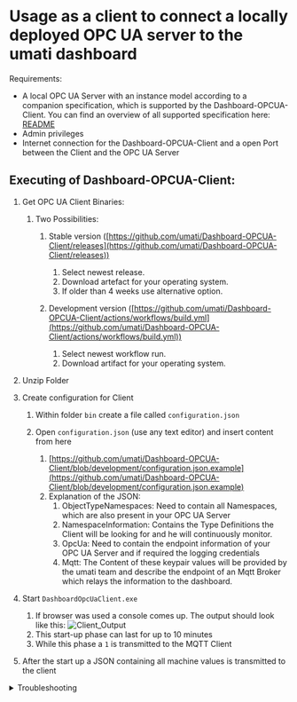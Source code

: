 # Usage as a client to connect a locally deployed OPC UA server to the umati dashboard

Requirements:

- A local OPC UA Server with an instance model according to a companion specification, which is supported by the Dashboard-OPCUA-Client. You can find an overview of all supported specification here: [README](https://github.com/umati/Dashboard-OPCUA-Client/blob/development/README.md)
- Admin privileges
- Internet connection for the Dashboard-OPCUA-Client and a open Port between the Client and the OPC UA Server

## Executing of Dashboard-OPCUA-Client:

1. Get OPC UA Client Binaries:

	1.  Two Possibilities:

		1.  Stable version ([https://github.com/umati/Dashboard-OPCUA-Client/releases](https://github.com/umati/Dashboard-OPCUA-Client/releases))

            1. Select newest release.
            2. Download artefact for your operating system.
            3. If older than 4 weeks use alternative option.

		2.  Development version ([https://github.com/umati/Dashboard-OPCUA-Client/actions/workflows/build.yml](https://github.com/umati/Dashboard-OPCUA-Client/actions/workflows/build.yml))

			1.  Select newest workflow run.
			2.  Download artifact for your operating system.

2. Unzip Folder
3. Create configuration for Client

    1. Within folder `bin` create a file called `configuration.json`
    2. Open `configuration.json` (use any text editor) and insert content from here

        1. [https://github.com/umati/Dashboard-OPCUA-Client/blob/development/configuration.json.example](https://github.com/umati/Dashboard-OPCUA-Client/blob/development/configuration.json.example)
        2. Explanation of the JSON:
            1. ObjectTypeNamespaces: Need to contain all Namespaces, which are also present in your OPC UA Server
            2. NamespaceInformation: Contains the Type Definitions the Client will be looking for and he will continuously monitor.
            3. OpcUa: Need to contain the endpoint information of your OPC UA Server and if required the logging credentials
            4. Mqtt: The Content of these keypair values will be provided by the umati team and describe the endpoint of an Mqtt Broker which relays the information to the dashboard.

4. Start `DashboardOpcUaClient.exe`

    1. If browser was used a console comes up. The output should look like this:
![Client_Output](https://user-images.githubusercontent.com/105195460/178679686-8a3fc388-ef05-45cd-aeaf-da880036e526.png)
    2. This start-up phase can last for up to 10 minutes
    3. While this phase a `1` is transmitted to the MQTT Client

5. After the start up a JSON containing all machine values is transmitted to the client

<details>
	<summary>Troubleshooting</summary>

Common errors:
1. Missing DLLs
	In case DLLs are missing, those are most likely from the Visual C++ Redistributable package. Those can be downloaded [here](https://learn.microsoft.com/en-us/cpp/windows/latest-supported-vc-redist?view=msvc-170).

</details>